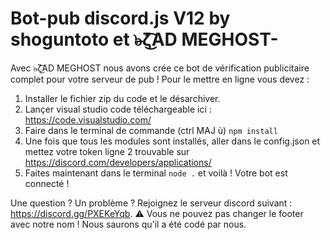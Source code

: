 # Bot-pub discord.js V12 by shoguntoto et ๖̶ζ͜͡AD MEGHOST-

Avec ๖̶ζ͜͡AD MEGHOST nous avons crée ce bot de vérification publicitaire complet pour votre serveur de pub ! Pour le mettre en ligne vous devez :

1. Installer le fichier zip du code et le désarchiver.
2. Lançer visual studio code téléchargeable ici : https://code.visualstudio.com/
3. Faire dans le terminal de commande (ctrl MAJ ù) `npm install`
4. Une fois que tous les modules sont installés, aller dans le config.json et mettez votre token ligne 2 trouvable sur https://discord.com/developers/applications/
5. Faites maintenant dans le terminal `node .` et voilà ! Votre bot est connecté !

Une question ? Un problème ? Rejoignez le serveur discord suivant : https://discord.gg/PXEKeYqb.
⚠️ Vous ne pouvez pas changer le footer avec notre nom ! Nous saurons qu'il a été codé par nous.
